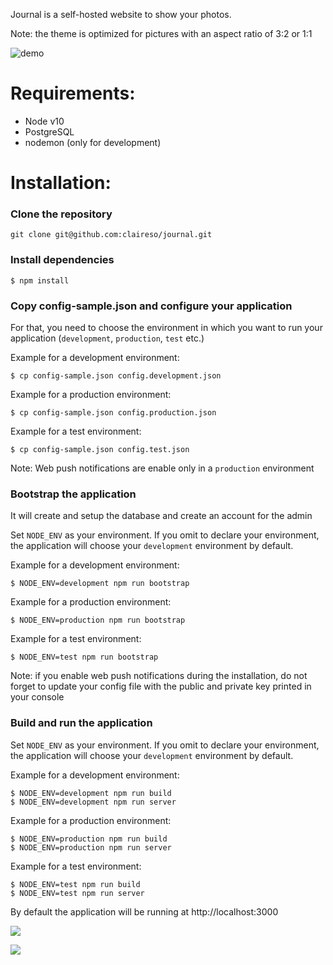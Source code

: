 Journal is a self-hosted website to show your photos.

Note: the theme is optimized for pictures with an aspect ratio of 3:2 or 1:1

![demo](https://user-images.githubusercontent.com/961038/52224932-8061fc00-28a9-11e9-9e34-e1171a91d3fb.gif)

# Requirements:

- Node v10
- PostgreSQL
- nodemon (only for development)

# Installation:

### Clone the repository

```
git clone git@github.com:claireso/journal.git
```

### Install dependencies

```
$ npm install
```

### Copy config-sample.json and configure your application

For that, you need to choose the environment in which you want to run your application (`development`, `production`, `test` etc.)

Example for a development environment:

```
$ cp config-sample.json config.development.json
```

Example for a production environment:

```
$ cp config-sample.json config.production.json
```

Example for a test environment:

```
$ cp config-sample.json config.test.json
```

Note: Web push notifications are enable only in a `production` environment

### Bootstrap the application

It will create and setup the database and create an account for the admin

Set `NODE_ENV` as your environment. If you omit to declare your environment, the application will choose your `development` environment by default.

Example for a development environment:

```
$ NODE_ENV=development npm run bootstrap
```

Example for a production environment:

```
$ NODE_ENV=production npm run bootstrap
```

Example for a test environment:

```
$ NODE_ENV=test npm run bootstrap
```

Note: if you enable web push notifications during the installation, do not forget to update your config file with the public and private key printed in your console

### Build and run the application

Set `NODE_ENV` as your environment. If you omit to declare your environment, the application will choose your `development` environment by default.

Example for a development environment:

```
$ NODE_ENV=development npm run build
$ NODE_ENV=development npm run server
```

Example for a production environment:

```
$ NODE_ENV=production npm run build
$ NODE_ENV=production npm run server
```

Example for a test environment:

```
$ NODE_ENV=test npm run build
$ NODE_ENV=test npm run server
```

By default the application will be running at http://localhost:3000


![](https://user-images.githubusercontent.com/961038/65306681-44548080-db86-11e9-80d3-d873e3e72b6b.jpg)

![](https://user-images.githubusercontent.com/961038/65673229-bcb9b680-e04a-11e9-89ea-2d6b94a3f989.jpg)

